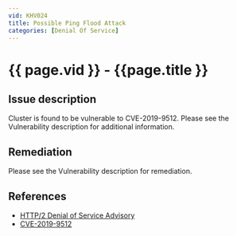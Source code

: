 ```yaml
---
vid: KHV024
title: Possible Ping Flood Attack
categories: [Denial Of Service]
---
```


# {{ page.vid }} - {{page.title }}

## Issue description

Cluster is found to be vulnerable to CVE-2019-9512. Please see the Vulnerability description for additional information.

## Remediation

Please see the Vulnerability description for remediation.

## References

- [HTTP/2 Denial of Service Advisory](https://github.com/Netflix/security-bulletins/blob/master/advisories/third-party/2019-002.md)
- [CVE-2019-9512](https://cve.mitre.org/cgi-bin/cvename.cgi?name=CVE-2019-9512)